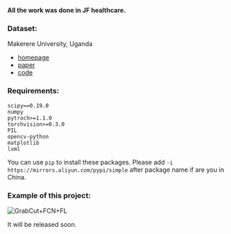 **All the work was done in JF healthcare.**


### Dataset:

Makerere University, Uganda

- [homepage](http://air.ug/microscopy/)
- [paper](http://proceedings.mlr.press/v56/Quinn16.pdf)
- [code](https://github.com/jqug/microscopy-object-detection/blob/master/CNN%20training%20%26%20evaluation%20-%20tuberculosis.ipynb)

### Requirements:

```
scipy==0.19.0
numpy
pytroch>=1.1.0
torchvision>=0.3.0
PIL
opencv-python
matplotlib
lxml
```
You can use `pip` to install these packages. Please add `-i https://mirrors.aliyun.com/pypi/simple` after package name if are you in China. 


### Example of this project:
![GrabCut+FCN+FL](https://raw.githubusercontent.com/Richardyu114/weakly-segmentation-with-bounding-box/master/img/5.png)

It will be released soon.
